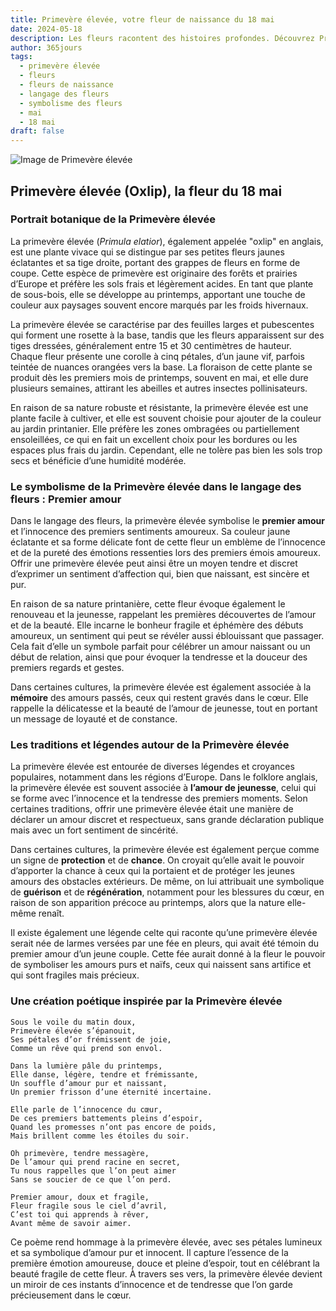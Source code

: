 ```yaml
---
title: Primevère élevée, votre fleur de naissance du 18 mai
date: 2024-05-18
description: Les fleurs racontent des histoires profondes. Découvrez Primevère élevée, votre fleur de naissance du 18 mai, ses symboles et récits fascinants. Plongez dans sa signification et son langage unique dans l'art floral.
author: 365jours
tags:
  - primevère élevée
  - fleurs
  - fleurs de naissance
  - langage des fleurs
  - symbolisme des fleurs
  - mai
  - 18 mai
draft: false
---
```



![Image de Primevère élevée](https://cdn.pixabay.com/photo/2021/05/13/11/57/oxslip-6250682_640.jpg#center)


## Primevère élevée (Oxlip), la fleur du 18 mai

### Portrait botanique de la Primevère élevée

La primevère élevée (_Primula elatior_), également appelée "oxlip" en anglais, est une plante vivace qui se distingue par ses petites fleurs jaunes éclatantes et sa tige droite, portant des grappes de fleurs en forme de coupe. Cette espèce de primevère est originaire des forêts et prairies d’Europe et préfère les sols frais et légèrement acides. En tant que plante de sous-bois, elle se développe au printemps, apportant une touche de couleur aux paysages souvent encore marqués par les froids hivernaux.

La primevère élevée se caractérise par des feuilles larges et pubescentes qui forment une rosette à la base, tandis que les fleurs apparaissent sur des tiges dressées, généralement entre 15 et 30 centimètres de hauteur. Chaque fleur présente une corolle à cinq pétales, d’un jaune vif, parfois teintée de nuances orangées vers la base. La floraison de cette plante se produit dès les premiers mois de printemps, souvent en mai, et elle dure plusieurs semaines, attirant les abeilles et autres insectes pollinisateurs.

En raison de sa nature robuste et résistante, la primevère élevée est une plante facile à cultiver, et elle est souvent choisie pour ajouter de la couleur au jardin printanier. Elle préfère les zones ombragées ou partiellement ensoleillées, ce qui en fait un excellent choix pour les bordures ou les espaces plus frais du jardin. Cependant, elle ne tolère pas bien les sols trop secs et bénéficie d’une humidité modérée.

### Le symbolisme de la Primevère élevée dans le langage des fleurs : Premier amour

Dans le langage des fleurs, la primevère élevée symbolise le **premier amour** et l’innocence des premiers sentiments amoureux. Sa couleur jaune éclatante et sa forme délicate font de cette fleur un emblème de l’innocence et de la pureté des émotions ressenties lors des premiers émois amoureux. Offrir une primevère élevée peut ainsi être un moyen tendre et discret d’exprimer un sentiment d’affection qui, bien que naissant, est sincère et pur.

En raison de sa nature printanière, cette fleur évoque également le renouveau et la jeunesse, rappelant les premières découvertes de l’amour et de la beauté. Elle incarne le bonheur fragile et éphémère des débuts amoureux, un sentiment qui peut se révéler aussi éblouissant que passager. Cela fait d’elle un symbole parfait pour célébrer un amour naissant ou un début de relation, ainsi que pour évoquer la tendresse et la douceur des premiers regards et gestes.

Dans certaines cultures, la primevère élevée est également associée à la **mémoire** des amours passés, ceux qui restent gravés dans le cœur. Elle rappelle la délicatesse et la beauté de l’amour de jeunesse, tout en portant un message de loyauté et de constance.

### Les traditions et légendes autour de la Primevère élevée

La primevère élevée est entourée de diverses légendes et croyances populaires, notamment dans les régions d’Europe. Dans le folklore anglais, la primevère élevée est souvent associée à **l’amour de jeunesse**, celui qui se forme avec l’innocence et la tendresse des premiers moments. Selon certaines traditions, offrir une primevère élevée était une manière de déclarer un amour discret et respectueux, sans grande déclaration publique mais avec un fort sentiment de sincérité.

Dans certaines cultures, la primevère élevée est également perçue comme un signe de **protection** et de **chance**. On croyait qu’elle avait le pouvoir d’apporter la chance à ceux qui la portaient et de protéger les jeunes amours des obstacles extérieurs. De même, on lui attribuait une symbolique de **guérison** et de **régénération**, notamment pour les blessures du cœur, en raison de son apparition précoce au printemps, alors que la nature elle-même renaît.

Il existe également une légende celte qui raconte qu’une primevère élevée serait née de larmes versées par une fée en pleurs, qui avait été témoin du premier amour d’un jeune couple. Cette fée aurait donné à la fleur le pouvoir de symboliser les amours purs et naïfs, ceux qui naissent sans artifice et qui sont fragiles mais précieux.

### Une création poétique inspirée par la Primevère élevée

```
Sous le voile du matin doux,
Primevère élevée s’épanouit,
Ses pétales d’or frémissent de joie,
Comme un rêve qui prend son envol.

Dans la lumière pâle du printemps,
Elle danse, légère, tendre et frémissante,
Un souffle d’amour pur et naissant,
Un premier frisson d’une éternité incertaine.

Elle parle de l’innocence du cœur,
De ces premiers battements pleins d’espoir,
Quand les promesses n’ont pas encore de poids,
Mais brillent comme les étoiles du soir.

Oh primevère, tendre messagère,
De l’amour qui prend racine en secret,
Tu nous rappelles que l’on peut aimer
Sans se soucier de ce que l’on perd.

Premier amour, doux et fragile,
Fleur fragile sous le ciel d’avril,
C’est toi qui apprends à rêver,
Avant même de savoir aimer.
```

Ce poème rend hommage à la primevère élevée, avec ses pétales lumineux et sa symbolique d’amour pur et innocent. Il capture l’essence de la première émotion amoureuse, douce et pleine d’espoir, tout en célébrant la beauté fragile de cette fleur. À travers ses vers, la primevère élevée devient un miroir de ces instants d’innocence et de tendresse que l’on garde précieusement dans le cœur.
